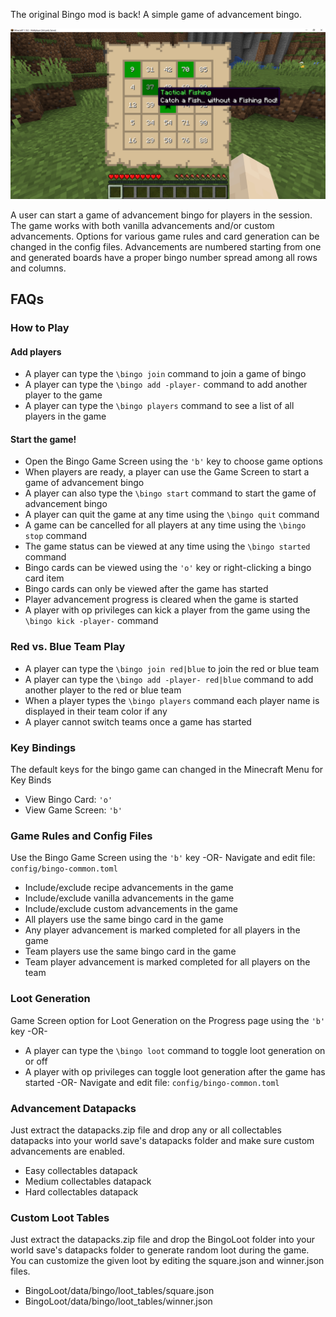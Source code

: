 The original Bingo mod is back! A simple game of advancement bingo.

![A game of Bingo in progress.](https://github.com/J78FDK42/Bingo/raw/1.19.2-1.0b/screenshot-in-progress.png "A game of Bingo in progress.")

A user can start a game of advancement bingo for players in the session. The game works with both vanilla advancements and/or custom advancements. Options for various game rules and card generation can be changed in the config files. Advancements are numbered starting from one and generated boards have a proper bingo number spread among all rows and columns.

## FAQs ##

### How to Play ###

#### Add players

* A player can type the `\bingo join` command to join a game of bingo
* A player can type the `\bingo add -player-` command to add another player to the game
* A player can type the `\bingo players` command to see a list of all players in the game

#### Start the game! 

* Open the Bingo Game Screen using the `'b'` key to choose game options
* When players are ready, a player can use the Game Screen to start a game of advancement bingo
* A player can also type the `\bingo start` command to start the game of advancement bingo
* A player can quit the game at any time using the `\bingo quit` command
* A game can be cancelled for all players at any time using the `\bingo stop` command
* The game status can be viewed at any time using the `\bingo started` command
* Bingo cards can be viewed using the `'o'` key or right-clicking a bingo card item
* Bingo cards can only be viewed after the game has started
* Player advancement progress is cleared when the game is started
* A player with op privileges can kick a player from the game using the `\bingo kick -player-` command

### Red vs. Blue Team Play ###

* A player can type the `\bingo join red|blue` to join the red or blue team
* A player can type the `\bingo add -player- red|blue` command to add another player to the red or blue team
* When a player types the `\bingo players` command each player name is displayed in their team color if any
* A player cannot switch teams once a game has started

### Key Bindings ###

The default keys for the bingo game can changed in the Minecraft Menu for Key Binds

* View Bingo Card: `'o'`
* View Game Screen: `'b'`
 
### Game Rules and Config Files ###

Use the Bingo Game Screen using the `'b'` key
-OR-
Navigate and edit file: `config/bingo-common.toml` 

* Include/exclude recipe advancements in the game
* Include/exclude vanilla advancements in the game
* Include/exclude custom advancements in the game
* All players use the same bingo card in the game
* Any player advancement is marked completed for all players in the game
* Team players use the same bingo card in the game
* Team player advancement is marked completed for all players on the team

### Loot Generation ###

Game Screen option for Loot Generation on the Progress page using the `'b'` key
-OR-
* A player can type the `\bingo loot` command to toggle loot generation on or off
* A player with op privileges can toggle loot generation after the game has started
-OR-
Navigate and edit file: `config/bingo-common.toml` 

### Advancement Datapacks ###

Just extract the datapacks.zip file and drop any or all collectables datapacks into your world save's datapacks folder and make sure custom advancements are enabled.

* Easy collectables datapack
* Medium collectables datapack
* Hard collectables datapack

### Custom Loot Tables ###

Just extract the datapacks.zip file and drop the BingoLoot folder into your world save's datapacks folder to generate random loot during the game. You can customize the given loot by editing the square.json and winner.json files.

* BingoLoot/data/bingo/loot_tables/square.json
* BingoLoot/data/bingo/loot_tables/winner.json
